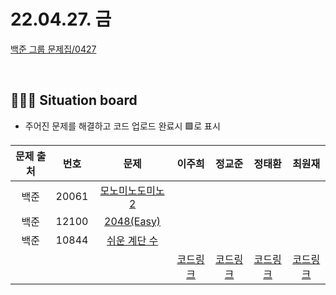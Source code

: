 # 22.04.27. 금

[백준 그룹 문제집/0427](https://www.acmicpc.net/group/workbook/view/13701/44621)

</br>

## 🧑🏽‍💻 Situation board
- 주어진 문제를 해결하고 코드 업로드 완료시 🟩로 표시

| 문제 출처   | 번호       | 문제      | 이주희  | 정교준  | 정태환  | 최원재  |
| :--------: | :--------: | :--------: | :--------: | :-------: | :-------: |  :-------: |
|백준|20061|[모노미노도미노 2](https://www.acmicpc.net/problem/20061) |   |    |    |   |
|백준|12100|[2048(Easy)](https://www.acmicpc.net/problem/12100)   |    |    |    |   |
|백준|10844|[쉬운 계단 수](https://www.acmicpc.net/problem/10844)   |    |    |    |   |
||||  [코드링크](이주희/README.md) | [코드링크](정교준/README.md) | [코드링크](정태환/README.md) | [코드링크](최원재/README.md)  |
